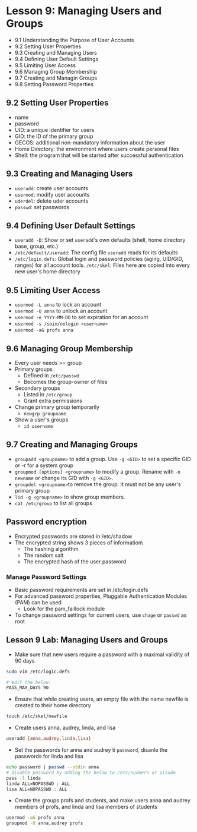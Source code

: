 # Lesson 9: Managing Users and Groups
- 9.1 Understanding the Purpose of User Accounts
- 9.2 Setting User Properties
- 9.3 Creating and Managing Users
- 9.4 Defining User Default Settings
- 9.5 Limiting User Access
- 9.6 Managing Group Membership
- 9.7 Creating and Managin Groups
- 9.8 Setting Password Properties

## 9.2 Setting User Properties
- name
- password
- UID: a unique identifier for users
- GID: the ID of the primary group
- GECOS: additional non-mandatory information about the user
- Home Directory: the environment where users create personal files
- Shell: the program that will be started after successful authentication

## 9.3 Creating and Managing Users
- `useradd`: create user accounts
- `usermod`: modify user accounts
- `uderdel`: delete uder accounts
- `passwd`: set passwords

## 9.4 Defining User Default Settings
- `useradd -D`: Show or set `useradd`'s own defaults (shell, home directory base, group, etc.)
- `/etc/default/useradd`: The config file `useradd` reads for its defaults
- `/etc/login.defs`: Global login and password policies (aging, UID/GID, ranges) for all account tools.
`/etc/skel`: Files here are copied into every new user's home directory

## 9.5 Limiting User Access
- `usermod -L anna` to lock an account
- `usermod -U anna` to unlock an account
- `usermod -e YYYY-MM-DD` to set expiration for an account
- `usermod -s /sbin/nologin <username>`
- `usermod -aG profs anna`

## 9.6 Managing Group Membership
- Every user needs >= group
- Primary groups
    - Defined in `/etc/passwd`
    - Becomes the group-owner of files
- Secondary groups
    - Listed in `/etc/group`
    - Grant extra permissions
- Change primary group temporarily
    - `newgrp groupname`
- Show a user's groups
    - `id username`

## 9.7 Creating and Managing Groups
- `groupadd <groupname>` to add a group. Use `-g <GID>` to set a specific GID or -r for a system group
- `groupmod [options] <groupname>` to modify a group. Rename with `-n newname` or change its GID with `-g <GID>`.
- `groupdel <groupname>`to remove the group. It must not be any user's primary group
- `lid -g <groupname>` to show group members.
- `cat /etc/group` to list all groups

## Password encryption
- Encrypted passwords are stored in /etc/shadow
- The encrypted string shows 3 pieces of information\
    - The hashing algorithm
    - The random salt
    - The encrypted hash of the user password

### Manage Password Settings
- Basic password requirements are set in /etc/login.defs
- For advanced password properties, Pluggable Authentication Modules (PAM) can be used
    - Look for the pam_faillock module
- To change password settings for current users, use `chage` or `passwd` as root

## Lesson 9 Lab: Managing Users and Groups
- Make sure that new users require a password with a maximal validity of 90 days
```bash
sudo vim /etc/logic.defs

# edit the below:
PASS_MAX_DAYS 90
```
- Ensure that while creating users, an empty file with the name newfile is created to their home directory

```bash
touch /etc/skel/newfile
```

- Create users anna, audrey, linda, and lisa

```bash
useradd {anna,audrey,linda,lisa}
```

- Set the passwords for anna and audrey ti `password`, disanle the passwords for linda and lisa

```bash
echo password | passwd --stdin anna
# disable password by adding the below to /etc/sudoers or visudo
pass -l linda
linda ALL=NOPASSWD : ALL
lisa ALL=NOPASSWD : ALL
```

- Create the groups profs and students, and make users anna and audrey members of profs, and linda and lisa members of students

```bash
usermod -aG profs anna
groupmod -U anna,audrey profs
```
